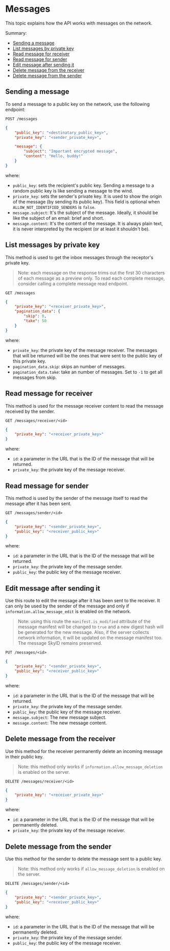 # Messages

This topic explains how the API works with messages on the network.

Summary:
* [Sending a message](#sending-a-message)
* [List messages by private key](#list-messages-by-private-key)
* [Read message for receiver](#read-message-for-receiver)
* [Read message for sender](#read-message-for-sender)
* [Edit message after sending it](#edit-message-after-sending-it)
* [Delete message from the receiver](#delete-message-from-the-receiver)
* [Delete message from the sender](#delete-message-from-the-sender)

## Sending a message

To send a message to a public key on the network, use the following endpoint:

    POST /messages

```json
{
    "public_key": "<destinatary_public_key>",
    "private_key": "<sender_private_key>",

    "message": {
        "subject": "Important encrypted message",
        "content": "Hello, buddy!"
    }
}
```

where:
- `public_key`: sets the recipient's public key. Sending a message to a random public key is like sending a message to the wind.
- `private_key`: sets the sender's private key. It is used to show the origin of the message (by sending its public key). This field is optional when `ALLOW_NOT_IDENTIFIED_SENDERS` is `false`.
- `message.subject`: It's the subject of the message. Ideally, it should be like the subject of an email: brief and short.
- `message.content`: It's the content of the message. It is always plain text, it is never interpreted by the recipient (or at least it shouldn't be).

## List messages by private key

This method is used to get the inbox messages through the receptor's private key.

> Note: each message on the response trims out the first 30 characters of each message as a preview only. To read each complete message, consider calling a complete message read endpoint.

    GET /messages

```json
{
    "private_key": "<receiver_private_key>",
    "pagination_data": {
        "skip": 0,
        "take": 50
    }
}
```

where:
- `private_key`: the private key of the message receiver. The messages that will be returned will be the ones that were sent to the public key of this private key.
- `pagination_data.skip`: skips an number of messages.
- `pagination_data.take`: take an number of messages. Set to `-1` to get all messages from skip.

## Read message for receiver

This method is used for the message receiver content to read the message received by the sender.

    GET /messages/receiver/<id>

```json
{
    "private_key": "<receiver_private_key>"
}
```

where:
- `id`: a parameter in the URL that is the ID of the message that will be returned.
- `private_key`: the private key of the message receiver.

## Read message for sender

This method is used by the sender of the message itself to read the message after it has been sent.

    GET /messages/sender/<id>

```json
{
    "private_key": "<sender_private_key>",
    "public_key": "<receiver_public_key>"
}
```

where:
- `id`: a parameter in the URL that is the ID of the message that will be returned.
- `private_key`: the private key of the message sender.
- `public_key`: the public key of the message receiver.

## Edit message after sending it

Use this route to edit the message after it has been sent to the receiver. It can only be used by the sender of the message and only if `information.allow_message_edit` is enabled on the network.

> Note: using this route the `manifest.is_modified` attribute of the message manifest will be changed to `true` and a new digest hash will be generated for the new message. Also, if the server collects network information, it will be updated on the message manifest too. The message SkyID remains preserved.

    PUT /messages/<id>

```json
{
    "private_key": "<sender_private_key>",
    "public_key": "<receiver_public_key>"
}
```

where:
- `id`: a parameter in the URL that is the ID of the message that will be returned.
- `private_key`: the private key of the message sender.
- `public_key`: the public key of the message receiver.
- `message.subject`: The new message subject.
- `message.content`: The new message content.

## Delete message from the receiver

Use this method for the receiver permanently delete an incoming message in their public key.

> Note: this method only works if `information.allow_message_deletion` is enabled on the server.

    DELETE /messages/receiver/<id>

```json
{
    "private_key": "<receiver_private_key>"
}
```

where:
- `id`: a parameter in the URL that is the ID of the message that will be permanently deleted.
- `private_key`: the private key of the message receiver.

## Delete message from the sender

Use this method for the sender to delete the message sent to a public key.

> Note: this method only works if `allow_message_deletion` is enabled on the server.

    DELETE /messages/sender/<id>

```json
{
    "private_key": "<sender_private_key>",
    "public_key": "<receiver_public_key>"
}
```

where:
- `id`: a parameter in the URL that is the ID of the message that will be permanently deleted.
- `private_key`: the private key of the message sender.
- `public_key`: the public key of the message receiver.